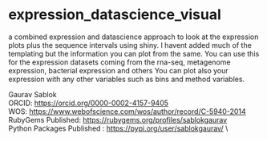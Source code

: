 # expression_datascience_visual
a combined expression and datascience approach to look at the expression plots plus the sequence intervals using shiny. I havent added much of the templating but the information you can plot from the same. You can use this for the expression datasets coming from the rna-seq, metagenome expression, bacterial expression and others You can plot also your expression with any other variables such as bins and method variables.

Gaurav Sablok \
ORCID: https://orcid.org/0000-0002-4157-9405 \
WOS: https://www.webofscience.com/wos/author/record/C-5940-2014 \
RubyGems Published: https://rubygems.org/profiles/sablokgaurav \
Python Packages Published : https://pypi.org/user/sablokgaurav/ \
